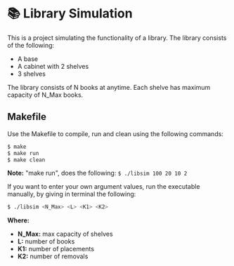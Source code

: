 # 📚 Library Simulation

This is a project simulating the functionality of a library. The library consists of the following:
- A base
- A cabinet with 2 shelves
- 3 shelves

The library consists of N books at anytime. Each shelve has maximum capacity of N_Max books.

## Makefile

Use the Makefile to compile, run and clean using the following commands:

```bash
$ make 
$ make run
$ make clean
```

**Note:** "make run", does the following: `$ ./libsim 100 20 10 2`

If you want to enter your own argument values, run the executable manually, by giving in terminal the following:

```bash
$ ./libsim <N_Max> <L> <K1> <K2>

```

**Where:**
- **N_Max:** max capacity of shelves
- **L:** number of books
- **K1:** number of placements
- **K2:** number of removals
